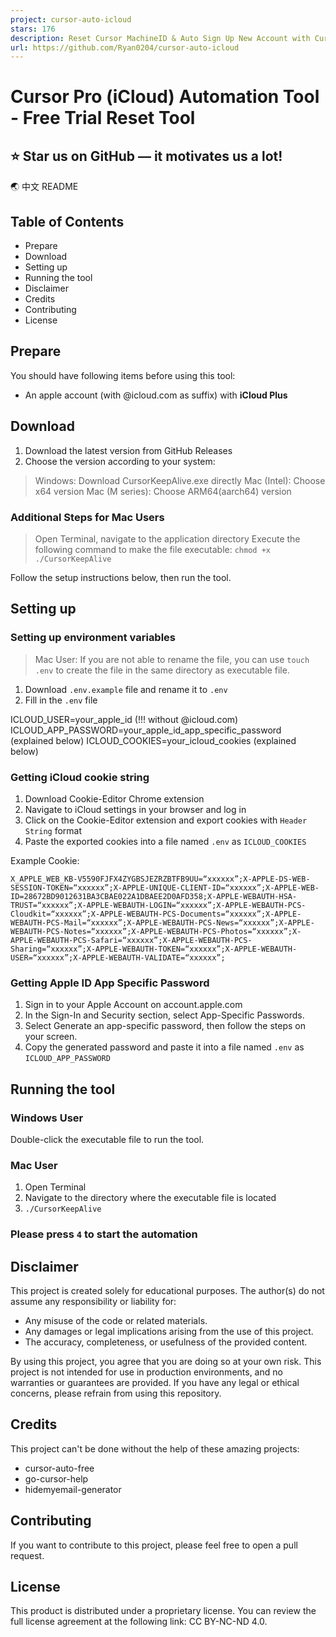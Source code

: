 ```yaml
---
project: cursor-auto-icloud
stars: 176
description: Reset Cursor MachineID & Auto Sign Up New Account with Cursor Pro // 自动注册 Cursor AI (免费使用Pro功能) & 自动重置机器ID  // You've reached your trial request limit. / Too many free trial accounts used on this machine. Please upgrade to pro. We have this limit in place to prevent abuse. Please let us know if you believe this is a mistake. 
url: https://github.com/Ryan0204/cursor-auto-icloud
---
```


Cursor Pro (iCloud) Automation Tool - Free Trial Reset Tool
===========================================================

⭐️ Star us on GitHub — it motivates us a lot!
---------------------------------------------

🌏 中文 README

Table of Contents
-----------------

-   Prepare
-   Download
-   Setting up
-   Running the tool
-   Disclaimer
-   Credits
-   Contributing
-   License

Prepare
-------

You should have following items before using this tool:

-   An apple account (with @icloud.com as suffix) with **iCloud Plus**

Download
--------

1.  Download the latest version from GitHub Releases
2.  Choose the version according to your system:

> Windows: Download CursorKeepAlive.exe directly Mac (Intel): Choose x64 version Mac (M series): Choose ARM64(aarch64) version

### Additional Steps for Mac Users

> Open Terminal, navigate to the application directory Execute the following command to make the file executable: `chmod +x ./CursorKeepAlive`

Follow the setup instructions below, then run the tool.

Setting up
----------

### Setting up environment variables

> Mac User: If you are not able to rename the file, you can use `touch .env` to create the file in the same directory as executable file.

1.  Download `.env.example` file and rename it to `.env`
2.  Fill in the `.env` file

ICLOUD\_USER\=your\_apple\_id (!!! without @icloud.com)
ICLOUD\_APP\_PASSWORD\=your\_apple\_id\_app\_specific\_password (explained below)
ICLOUD\_COOKIES\=your\_icloud\_cookies (explained below)

### Getting iCloud cookie string

1.  Download Cookie-Editor Chrome extension
2.  Navigate to iCloud settings in your browser and log in
3.  Click on the Cookie-Editor extension and export cookies with `Header String` format
4.  Paste the exported cookies into a file named `.env` as `ICLOUD_COOKIES`

Example Cookie:

```
X_APPLE_WEB_KB-V5590FJFX4ZYGBSJEZRZBTFB9UU=“xxxxxx”;X-APPLE-DS-WEB-SESSION-TOKEN=“xxxxxx”;X-APPLE-UNIQUE-CLIENT-ID=“xxxxxx”;X-APPLE-WEB-ID=28672BD9012631BA3CBAE022A1DBAEE2D0AFD358;X-APPLE-WEBAUTH-HSA-TRUST=“xxxxxx”;X-APPLE-WEBAUTH-LOGIN=“xxxxxx”;X-APPLE-WEBAUTH-PCS-Cloudkit=“xxxxxx”;X-APPLE-WEBAUTH-PCS-Documents=“xxxxxx”;X-APPLE-WEBAUTH-PCS-Mail=“xxxxxx”;X-APPLE-WEBAUTH-PCS-News=“xxxxxx”;X-APPLE-WEBAUTH-PCS-Notes=“xxxxxx”;X-APPLE-WEBAUTH-PCS-Photos=“xxxxxx”;X-APPLE-WEBAUTH-PCS-Safari=“xxxxxx”;X-APPLE-WEBAUTH-PCS-Sharing=“xxxxxx”;X-APPLE-WEBAUTH-TOKEN=“xxxxxx”;X-APPLE-WEBAUTH-USER=“xxxxxx”;X-APPLE-WEBAUTH-VALIDATE=“xxxxxx”;
```

### Getting Apple ID App Specific Password

1.  Sign in to your Apple Account on account.apple.com
2.  In the Sign-In and Security section, select App-Specific Passwords.
3.  Select Generate an app-specific password, then follow the steps on your screen.
4.  Copy the generated password and paste it into a file named `.env` as `ICLOUD_APP_PASSWORD`

Running the tool
----------------

### Windows User

Double-click the executable file to run the tool.

### Mac User

1.  Open Terminal
2.  Navigate to the directory where the executable file is located
3.  `./CursorKeepAlive`

### Please press `4` to start the automation

Disclaimer
----------

This project is created solely for educational purposes. The author(s) do not assume any responsibility or liability for:

-   Any misuse of the code or related materials.
-   Any damages or legal implications arising from the use of this project.
-   The accuracy, completeness, or usefulness of the provided content.

By using this project, you agree that you are doing so at your own risk. This project is not intended for use in production environments, and no warranties or guarantees are provided. If you have any legal or ethical concerns, please refrain from using this repository.

Credits
-------

This project can't be done without the help of these amazing projects:

-   cursor-auto-free
-   go-cursor-help
-   hidemyemail-generator

Contributing
------------

If you want to contribute to this project, please feel free to open a pull request.

License
-------

This product is distributed under a proprietary license. You can review the full license agreement at the following link: CC BY-NC-ND 4.0.
